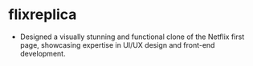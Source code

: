 # flixreplica
- Designed a visually stunning and functional clone of the Netflix first page, showcasing expertise in UI/UX design and front-end development.
